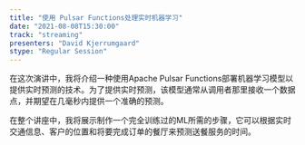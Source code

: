 ```yaml
---
title: "使用 Pulsar Functions处理实时机器学习"
date: "2021-08-08T15:30:00" 
track: "streaming"
presenters: "David Kjerrumgaard"
stype: "Regular Session"
---
```

在这次演讲中，我将介绍一种使用Apache Pulsar Functions部署机器学习模型以提供实时预测的技术。为了提供实时预测，该模型通常从调用者那里接收一个数据点，并期望在几毫秒内提供一个准确的预测。
 
在整个讲座中，我将展示制作一个完全训练过的ML所需的步骤，它可以根据实时交通信息、客户的位置和将要完成订单的餐厅来预测送餐服务的时间。
